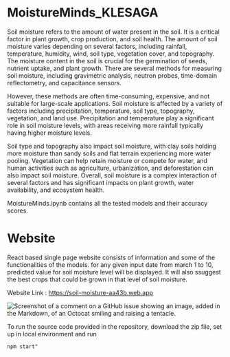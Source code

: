 # MoistureMinds_KLESAGA

Soil moisture refers to the amount of water present in the soil. It is a critical factor in plant growth, crop production, and soil health. The amount of soil moisture varies depending on several factors, including rainfall, temperature, humidity, wind, soil type, vegetation cover, and topography. The moisture content in the soil is crucial for the germination of seeds, nutrient uptake, and plant growth. There are several methods for measuring soil moisture, including gravimetric analysis, neutron probes, time-domain reflectometry, and capacitance sensors. 

However, these methods are often time-consuming, expensive, and not suitable for large-scale applications.
Soil moisture is affected by a variety of factors including precipitation, temperature, soil type, topography, vegetation, and land use. Precipitation and temperature play a significant role in soil moisture levels, with areas receiving more rainfall typically having higher moisture levels. 

Soil type and topography also impact soil moisture, with clay soils holding more moisture than sandy soils and flat terrain experiencing more water pooling. Vegetation can help retain moisture or compete for water, and human activities such as agriculture, urbanization, and deforestation can also impact soil moisture. Overall, soil moisture is a complex interaction of several factors and has significant impacts on plant growth, water availability, and ecosystem health.


MoistureMinds.ipynb contains all the tested models and their accuracy scores.

# Website
React based single page website consists of information and some of the functionalities of the models. for any given input date from march 1 to 10, predicted value for soil moisture level will be displayed. It will also ssuggest the best crops that could be grown in that level of soil moisture.

Website Link : https://soil-moisture-aa43b.web.app

![Screenshot of a comment on a GitHub issue showing an image, added in the Markdown, of an Octocat smiling and raising a tentacle.](https://eos.com/wp-content/uploads/2019/12/soil-moisture-stages.jpg)

To run the source code provided in the repository, download the zip file, set up in local environment and run

`npm start"`


